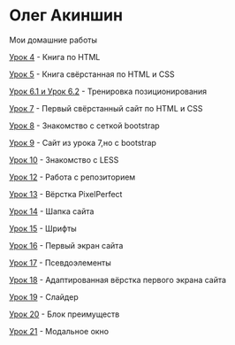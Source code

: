 

# Олег Акиншин
Мои домашние работы

[Урок 4](https://komradol.github.io/lesson_1/ "Моя готовая домашка") - Книга по HTML

[Урок 5](https://komradol.github.io/lesson_5/ "Моя готовая домашка") - Книга свёрстанная по HTML и CSS

[Урок 6.1 и Урок 6.2](https://komradol.github.io/lesson_6/ "Моя готовая домашка") - Тренировка позиционирования

[Урок 7](https://komradol.github.io/lesson_7/ "Моя готовая домашка") - Первый свёрстанный сайт по HTML и CSS

[Урок 8](https://komradol.github.io/lesson_8/ "Моя готовая домашка") - Знакомство с сеткой bootstrap

[Урок 9](https://komradol.github.io/lesson_9/ "Моя готовая домашка") - Сайт из урока 7,но с bootstrap

[Урок 10](https://komradol.github.io/lesson_10/ "Моя готовая домашка") - Знакомство с LESS

[Урок 12](https://komradol.github.io/ "Моя готовая домашка") - Работа с репозиторием

[Урок 13](https://komradol.github.io/lesson_13/ "Моя готовая домашка") - Вёрстка PixelPerfect

[Урок 14](https://komradol.github.io/lesson_14/ "Моя готовая домашка") - Шапка сайта

[Урок 15](https://komradol.github.io/lesson_15/ "Моя готовая домашка") - Шрифты

[Урок 16](https://komradol.github.io/lesson_16/ "Моя готовая домашка") - Первый экран сайта

[Урок 17](https://komradol.github.io/lesson_17/ "Моя готовая домашка") - Псевдоэлементы

[Урок 18](https://komradol.github.io/lesson_18/ "Моя готовая домашка") - Адаптированная вёрстка первого экрана сайта

[Урок 19](https://komradol.github.io/lesson_19/ "Моя готовая домашка") - Слайдер

[Урок 20](https://komradol.github.io/lesson_20/ "Моя готовая домашка") - Блок преимуществ

[Урок 21](https://komradol.github.io/lesson_21/ "Моя готовая домашка") - Модальное окно
